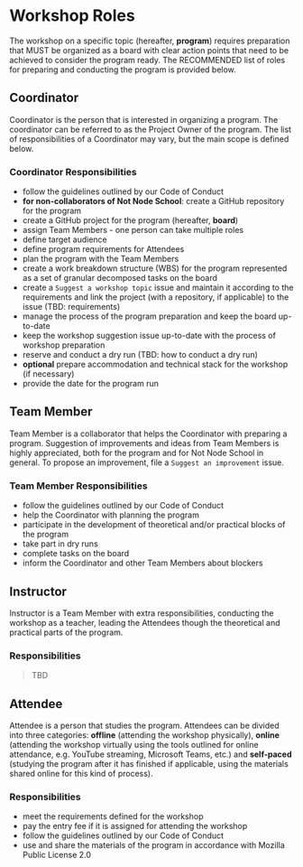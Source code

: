 # Workshop Roles

The workshop on a specific topic (hereafter, **program**) requires preparation that MUST be organized as a board with clear action points that need to be achieved to consider the program ready. The RECOMMENDED list of roles for preparing and conducting the program is provided below.

## Coordinator

Coordinator is the person that is interested in organizing a program. The coordinator can be referred to as the Project Owner of the program. The list of responsibilities of a Coordinator may vary, but the main scope is defined below.

### Coordinator Responsibilities

- follow the guidelines outlined by our Code of Conduct
- **for non-collaborators of Not Node School**: create a GitHub repository for the program
- create a GitHub project for the program (hereafter, **board**)
- assign Team Members - one person can take multiple roles
- define target audience
- define program requirements for Attendees
- plan the program with the Team Members
- create a work breakdown structure (WBS) for the program represented as a set of granular decomposed tasks on the board
- create a `Suggest a workshop topic` issue and maintain it according to the requirements and link the project (with a repository, if applicable) to the issue (TBD: requirements)
- manage the process of the program preparation and keep the board up-to-date
- keep the workshop suggestion issue up-to-date with the process of workshop preparation
- reserve and conduct a dry run (TBD: how to conduct a dry run)
- **optional** prepare accommodation and technical stack for the workshop (if necessary)
- provide the date for the program run

## Team Member

Team Member is a collaborator that helps the Coordinator with preparing a program. Suggestion of improvements and ideas from Team Members is highly appreciated, both for the program and for Not Node School in general. To propose an improvement, file a `Suggest an improvement` issue.

### Team Member Responsibilities

- follow the guidelines outlined by our Code of Conduct
- help the Coordinator with planning the program
- participate in the development of theoretical and/or practical blocks of the program
- take part in dry runs
- complete tasks on the board
- inform the Coordinator and other Team Members about blockers

## Instructor

Instructor is a Team Member with extra responsibilities, conducting the workshop as a teacher, leading the Attendees though the theoretical and practical parts of the program.

### Responsibilities

> TBD

## Attendee

Attendee is a person that studies the program. Attendees can be divided into three categories: **offline** (attending the workshop physically), **online** (attending the workshop virtually using the tools outlined for online attendance, e.g. YouTube streaming, Microsoft Teams, etc.) and **self-paced** (studying the program after it has finished if applicable, using the materials shared online for this kind of process).

### Responsibilities

- meet the requirements defined for the workshop
- pay the entry fee if it is assigned for attending the workshop
- follow the guidelines outlined by our Code of Conduct
- use and share the materials of the program in accordance with Mozilla Public License 2.0
